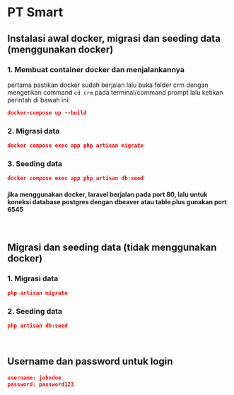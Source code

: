 # PT Smart

## Instalasi awal docker, migrasi dan seeding data (menggunakan docker)

### 1. Membuat container docker dan menjalankannya
pertama pastikan docker sudah berjalan lalu buka folder crm dengan mengetikan command ```cd crm``` pada terminal/command prompt lalu ketikan perintah di bawah ini:
```json
docker-compose up --build
```
### 2. Migrasi data
```json
docker compose exec app php artisan migrate
```
### 3. Seeding data
```json
docker compose exec app php artisan db:seed
```
#### jika menggunakan docker, laravel berjalan pada port 80, lalu untuk koneksi database postgres dengan dbeaver atau table plus gunakan port 6545

&nbsp;

## Migrasi dan seeding data (tidak menggunakan docker)

### 1. Migrasi data
```json
php artisan migrate
```

### 2. Seeding data
```json
php artisan db:seed
```
&nbsp;

## Username dan password untuk login
```json
username: johndoe
password: password123
```
